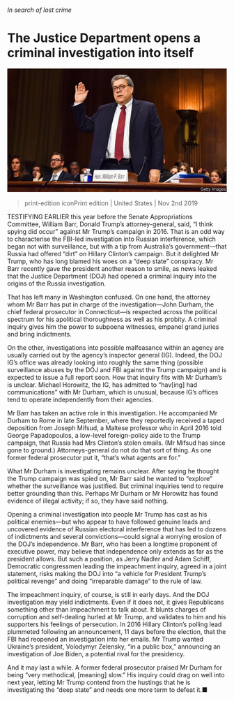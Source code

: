 ###### In search of lost crime

# The Justice Department opens a criminal investigation into itself 

![image](images/20191102_USP002_0.jpg) 

> print-edition iconPrint edition | United States | Nov 2nd 2019 

TESTIFYING EARLIER this year before the Senate Appropriations Committee, William Barr, Donald Trump’s attorney-general, said, “I think spying did occur” against Mr Trump’s campaign in 2016. That is an odd way to characterise the FBI-led investigation into Russian interference, which began not with surveillance, but with a tip from Australia’s government—that Russia had offered “dirt” on Hillary Clinton’s campaign. But it delighted Mr Trump, who has long blamed his woes on a “deep state” conspiracy. Mr Barr recently gave the president another reason to smile, as news leaked that the Justice Department (DOJ) had opened a criminal inquiry into the origins of the Russia investigation. 

That has left many in Washington confused. On one hand, the attorney whom Mr Barr has put in charge of the investigation—John Durham, the chief federal prosecutor in Connecticut—is respected across the political spectrum for his apolitical thoroughness as well as his probity. A criminal inquiry gives him the power to subpoena witnesses, empanel grand juries and bring indictments. 

On the other, investigations into possible malfeasance within an agency are usually carried out by the agency’s inspector general (IG). Indeed, the DOJ IG’s office was already looking into roughly the same thing (possible surveillance abuses by the DOJ and FBI against the Trump campaign) and is expected to issue a full report soon. How that inquiry fits with Mr Durham’s is unclear. Michael Horowitz, the IG, has admitted to “hav[ing] had communications” with Mr Durham, which is unusual, because IG’s offices tend to operate independently from their agencies. 

Mr Barr has taken an active role in this investigation. He accompanied Mr Durham to Rome in late September, where they reportedly received a taped deposition from Joseph Mifsud, a Maltese professor who in April 2016 told George Papadopoulos, a low-level foreign-policy aide to the Trump campaign, that Russia had Mrs Clinton’s stolen emails. (Mr Mifsud has since gone to ground.) Attorneys-general do not do that sort of thing. As one former federal prosecutor put it, “that’s what agents are for.” 

What Mr Durham is investigating remains unclear. After saying he thought the Trump campaign was spied on, Mr Barr said he wanted to “explore” whether the surveillance was justified. But criminal inquiries tend to require better grounding than this. Perhaps Mr Durham or Mr Horowitz has found evidence of illegal activity; if so, they have said nothing. 

Opening a criminal investigation into people Mr Trump has cast as his political enemies—but who appear to have followed genuine leads and uncovered evidence of Russian electoral interference that has led to dozens of indictments and several convictions—could signal a worrying erosion of the DOJ’s independence. Mr Barr, who has been a longtime proponent of executive power, may believe that independence only extends as far as the president allows. But such a position, as Jerry Nadler and Adam Schiff, Democratic congressmen leading the impeachment inquiry, agreed in a joint statement, risks making the DOJ into “a vehicle for President Trump’s political revenge” and doing “irreparable damage” to the rule of law. 

The impeachment inquiry, of course, is still in early days. And the DOJ investigation may yield indictments. Even if it does not, it gives Republicans something other than impeachment to talk about. It blunts charges of corruption and self-dealing hurled at Mr Trump, and validates to him and his supporters his feelings of persecution. In 2016 Hillary Clinton’s polling lead plummeted following an announcement, 11 days before the election, that the FBI had reopened an investigation into her emails. Mr Trump wanted Ukraine’s president, Volodymyr Zelensky, “in a public box,” announcing an investigation of Joe Biden, a potential rival for the presidency. 

And it may last a while. A former federal prosecutor praised Mr Durham for being “very methodical, [meaning] slow.” His inquiry could drag on well into next year, letting Mr Trump contend from the hustings that he is investigating the “deep state” and needs one more term to defeat it.■ 

